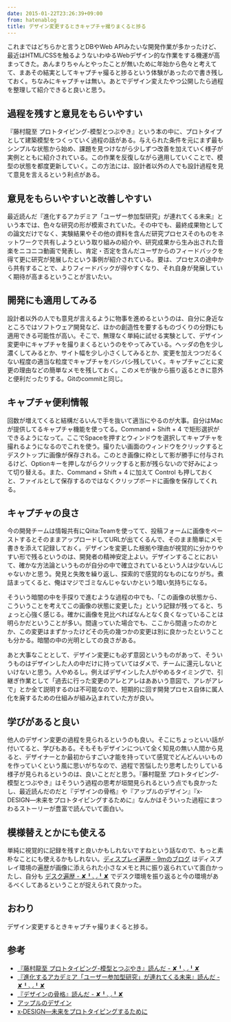 ```yaml
---
date: 2015-01-22T23:26:39+09:00
from: hatenablog
title: デザイン変更するときキャプチャ撮りまくると捗る
---
```

これまではどちらかと言うとDBやWeb APIみたいな開発作業が多かったけど、最近はHTML/CSSを触るようないわゆるWebデザイン的な作業をする機運が高まってきた。あんまりちゃんとやったことが無いために年始から色々と考えてて、まあその結実としてキャプチャ撮ると捗るという体験があったので書き残しておく。ちなみにキャプチャは無い。あとでデザイン変えたやつ公開したら過程を整理して紹介できると良いと思う。

## 過程を残すと意見をもらいやすい

『藤村龍至 プロトタイピング-模型とつぶやき』という本の中に、プロトタイプとして建築模型をつくっていく過程の話がある。与えられた条件を元にまず最もシンプルな状態から始め、課題を見つけながら少しずつ改善を加えていく様子が実例とともに紹介されている。この作業を反復しながら適用していくことで、模型の状態を都度更新していく。この方法には、設計者以外の人でも設計過程を見て意見を言えるという利点がある。

## 意見をもらいやすいと改善しやすい

最近読んだ『進化するアカデミア「ユーザー参加型研究」が連れてくる未来』という本では、色々な研究の形が模索されていた。その中でも、最終成果物としての論文だけでなく、実験結果やその他の資料を含んだ研究プロセスそのものをネットワークで共有しようという取り組みの紹介や、研究成果から生み出された音楽をニコニコ動画で発表し、肯定・否定を含んだユーザからのフィードバックを得て更に研究が発展したという事例が紹介されている。要は、プロセスの途中から共有することで、よりフィードバックが得やすくなり、それ自身が発展していく期待が高まるということが言いたい。

## 開発にも適用してみる

設計者以外の人でも意見が言えるように物事を進めるというのは、自分に身近なところではソフトウェア開発など、ほかの創造性を要するものづくりの分野にも適用できる可能性が高い。そこで、無理なく単純に試せる実験として、デザイン変更中にキャプチャを撮りまくるというのをやってみている。ヘッダの色を少し濃くしてみるとか、サイト幅を少し小さくしてみるとか、変更を加えつつだるくない程度の適当な粒度でキャプチャをバシバシ残していく。キャプチャごとに変更の理由などの簡単なメモを残しておく。このメモが後から振り返るときに意外と便利だったりする。Gitのcommitと同じ。

## キャプチャ便利情報

回数が増えてくると結構だるいんで手を抜いて適当にやるのが大事。自分はMacが提供してるキャプチャ機能を使ってる。Command + Shift + 4 で矩形選択ができるようになって。ここでSpaceを押すとウィンドウを選択してキャプチャを撮れるようになるのでこれを使う。撮りたい画面のウィンドウをクリックするとデスクトップに画像が保存される。このとき画像に枠として影が勝手に付与されるけど、Optionキーを押しながらクリックすると影が残らないので好みによって切り替える。また、Command + Shift + 4 に加えて Control も押しておくと、ファイルとして保存するのではなくクリップボードに画像を保存してくれる。

## キャプチャの良さ

今の開発チームは情報共有にQiita:Teamを使ってて、投稿フォームに画像をペーストするとそのままアップロードしてURLが出てくるんで、そのまま簡単にメモ書きを添えて記録しておく。デザインを変更した根拠や理由が視覚的に分かりやすい形で残るというのは、開発者の精神安定上よい。デザインすることにおいて、確かな方法論というものが自分の中で確立されているという人は少ないんじゃないかと思う。発見と失敗を繰り返し、探索的で感覚的なものになりがち。煮詰まってくると、俺はマジでゴミなんじゃないかという暗い気持ちになる。

そういう暗闇の中を手探りで進むような過程の中でも、「この画像の状態から、こういうことを考えてこの画像の状態に変更した」という記録が残ってると、ちょっと心強く感じる。確かに画像を見比べればなんとなく良くなっていることは明らかだということが多い。間違っていた場合でも、ここから間違ったのかとか、この変更はまずかったけどその先の幾つかの変更は別に良かったということも分かる。暗闇の中の光明としての良さがある。

あと大事なこととして、デザイン変更にも必ず意図というものがあって、そういうものはデザインした人の中だけに持っていてはダメで、チームに還元しないといけないと思う。人やめるし。例えばデザインした人がやめるタイミングで、引継ぎ作業として「過去に行った変更のアレとアレはああいう意図で、アレがアレで」とか全て説明するのは不可能なので、短期的に回す開発プロセス自体に属人化を廃するための仕組みが組み込まれていた方が良い。

## 学びがあると良い

他人のデザイン変更の過程を見られるというのも良い。そこにちょっといい話が付いてると、学びもある。そもそもデザインについて全く知見の無い人間から見ると、デザイナーとか最初からすごい才能を持っていて感覚でどんどんいいものを作っていくという風に思いがちなので、過程で苦悩したり思考したりしている様子が見られるというのは、良いことだと思う。『藤村龍至 プロトタイピング-模型とつぶやき』はそういう過程の思考が垣間見られるという点でも良かったし、最近読んだのだと『デザインの骨格』や『アップルのデザイン』『x‐DESIGN―未来をプロトタイピングするために』なんかはそういった過程にまつわるストーリーが豊富で読んでいて面白い。

## 模様替えとかにも使える

単純に視覚的に記録を残すと良いかもしれないですねという話なので、もっと素朴なことにも使えるかもしれない。[ディスプレイ遍歴 - 9mのブログ](http://blog.kksg.net/posts/pc-display) はディスプレイ環境の遍歴が画像に添えられた小さなメモと共に振り返られていて面白かったし、自分も [デスク遍歴 - ✘╹◡╹✘](http://r7kamura.hatenablog.com/entry/2014/12/31/042926) でデスク環境を振り返ると今の環境があるべくしてあるということが捉えられて良かった。

## おわり

デザイン変更するときキャプチャ撮りまくると捗る。

## 参考

- [『藤村龍至 プロトタイピング-模型とつぶやき』読んだ - ✘╹◡╹✘](http://r7kamura.hatenablog.com/entry/2015/01/12/023116)
- [『進化するアカデミア「ユーザー参加型研究」が連れてくる未来』読んだ - ✘╹◡╹✘](http://r7kamura.hatenablog.com/entry/2015/01/11/184934)
- [『デザインの骨格』読んだ - ✘╹◡╹✘](http://r7kamura.hatenablog.com/entry/2014/12/29/221251)
- [アップルのデザイン](https://www.amazon.co.jp/dp/B00GXW3W0O/r7kamura07-22)
- [x‐DESIGN―未来をプロトタイピングするために](https://www.amazon.co.jp/dp/4766420128/r7kamura07-22)
